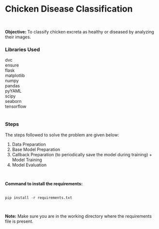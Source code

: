 # Chicken Disease Classification
<br>

**Objective:**  To classify chicken excreta as healthy or diseased by analyzing their images.
<br>

### **Libraries Used**<br>
dvc<br>
ensure<br>
flask<br>
matplotlib<br>
numpy<br>
pandas<br>
pyYAML<br>
scipy<br>
seaborn<br>
tensorflow<br>
<br>

### **Steps**

The steps followed to solve the problem are given below:
1. Data Preparation
2. Base Model Preparation
3. Callback Preparation (to periodically save the model during training) + Model Training
4. Model Evaluation
<br>

**Command to install the requirements:**<br><br>
```python
pip install -r requirements.txt
```
<br>

**Note:** Make sure you are in the working directory where the requirements file is present.
